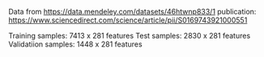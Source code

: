 Data from https://data.mendeley.com/datasets/46htwnp833/1
publication: https://www.sciencedirect.com/science/article/pii/S0169743921000551

Training samples: 7413 x 281 features
Test samples: 2830 x 281 features
Validatiion samples: 1448 x 281 features



